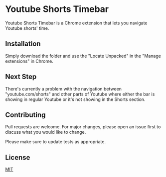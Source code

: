 # Youtube Shorts Timebar

Youtube Shorts Timebar is a Chrome extension that lets you navigate Youtube shorts' time.

## Installation

Simply download the folder and use the "Locate Unpacked" in the "Manage extensions" in Chrome.


## Next Step
There's currently a problem with the navigation between "youtube.com/shorts" and other parts of Youtube where either the bar is showing in regular Youtube or it's not showing in the Shorts section.


## Contributing

Pull requests are welcome. For major changes, please open an issue first
to discuss what you would like to change.

Please make sure to update tests as appropriate.

## License

[MIT](https://choosealicense.com/licenses/mit/)
